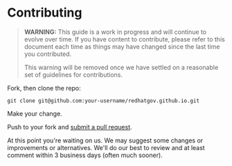 # Contributing

> **WARNING:** This guide is a work in progress and will continue to evolve over
> time. If you have content to contribute, please refer to this document
> each time as things may have changed since the last time you contributed.
>
> This warning will be removed once we have settled on a reasonable set of
> guidelines for contributions.

Fork, then clone the repo:

    git clone git@github.com:your-username/redhatgov.github.io.git

Make your change.

Push to your fork and [submit a pull request][pr].

At this point you're waiting on us. We may suggest some changes or improvements
or alternatives. We'll do our best to review and at least comment within 3
business days (often much sooner).


[pr]: https://github.com/RedHatGov/redhatgov.github.io/compare/

